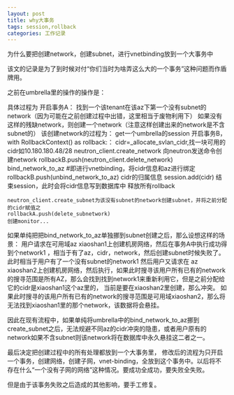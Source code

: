 ```yaml
---
layout: post
title: why大事务
tags: session,rollback
categories: 工作记录 
---
```


为什么要把创建network，创建subnet，进行vnetbinding放到一个大事务中

该文的记录是为了到时候对付“你们当时为啥弄这么大的一个事务”这种问题而作盾牌用。

之前在umbrella里的操作的操作是：

具体过程为
开启事务A：
    找到一个该tenant在该az下第一个没有subnet的network（因为可能在之前创建过程中出错，这里相当于废物利用下）
    如果没有这样的残缺network，则创建一个network（注意这样创建出来的network是不含subnet的）
	该创建network的过程为：
		get一个umbrella的session
		开启事务B，with RollbackContext() as rollback:：
			cidr=_allocate_svlan_cidr,找一块可用的cidr如10.180.180.48/28
			neutron_client.create_network 向neutron发送命令创建network
			rollbackB.push(neutron_client.delete_network)
			bind_network_to_az #即进行vnetbinding，将cidr信息和az进行绑定
			rollbackB.push(unbind_network_to_az)
			cidr的归属信息
			session.add(cidr)
		结束session，此时会将cidr信息写到数据库中
		释放所有rollback
	
    
    neutron_client.create_subnet为该没有subnet的network创建subnet，并将之前分配的cidr赋值之
    rollbackA.push(delete_subnetwork)
	创建monitor...

如果单纯把把bind_network_to_az单独挪到subnet创建之后，那么设想这样的场景：
用户请求在可用域az xiaoshan1上创建机房网络，然后在事务A中执行成功得到个network1 ，相当于有了az，cidr，network，然后创建subnet时候失败了。此时相当于用户有了一个没有subnet的network1
然后用户又请求在 az xiaoshan2上创建机房网络，然后执行，如果此时搜寻该用户所有已有的network的搜寻范围是所有AZ，那么会找到找到network1来重新利用它，但是之前分配给它的cidr是xiaoshan1这个az里的，
当前是要在xiaoshan2里创建，那么冲突。
如果此时搜寻的该用户所有已有的network的搜寻范围是可用域xiaoshan2，那么将无法找到xiaoshan1里的那个network，该数据将会悬挂。

因此在现有流程中，如果单纯将umbrella中的bind_network_to_az挪到create_subnet之后，无法规避不同az的cidr冲突的隐患，或者用户原有的network如果不含subnet则该network将在数据库中永久悬挂这二者之一。

最后决定把创建过程中的所有处理都放到一个大事务里，
修改后的流程为只开启一个事务，创建网络，创建子网，vnet-binding，全放到这个事务中。以后将不存在什么“一个没有子网的网络”这种情况。要成功全成功，要失败全失败。

但是由于该事务失败之后造成的其他影响，要手工修复。



